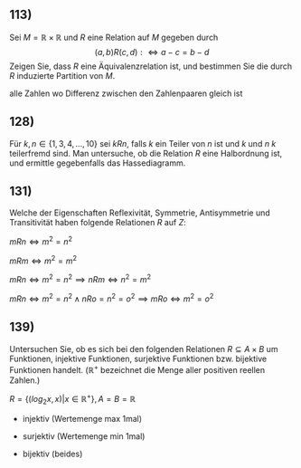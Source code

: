 ## 113) 
Sei $M = \mathbb{R} \times \mathbb{R}$ und $R$ eine Relation auf $M$ gegeben durch
$$(a, b)R(c, d) :⇔ a − c = b − d$$
Zeigen Sie, dass $R$ eine Äquivalenzrelation ist, und bestimmen Sie die durch $R$ induzierte Partition
von $M$.

alle Zahlen wo Differenz zwischen den Zahlenpaaren gleich ist
## 128) 
Für $k, n \in \{1, 3, 4, . . . , 10\}$ sei $kRn$, falls $k$ ein Teiler von $n$ ist und $k$ und $n$
$k$ teilerfremd sind. Man untersuche, ob die Relation $R$ eine Halbordnung ist, und ermittle gegebenfalls das Hassediagramm.

## 131) 
Welche der Eigenschaften Reflexivität, Symmetrie, Antisymmetrie und Transitivität
haben folgende Relationen $R$ auf $Z$:

$mRn \iff m^2 = n^2$

$mRm \iff m^2=m^2$

$mRn \iff m^2=n^2 \implies nRm \iff n^2=m^2$

$mRn \iff m^2=n^2 \land nRo = n^2=o^2 \implies mRo \iff m^2=o^2$

## 139)  
Untersuchen Sie, ob es sich bei den folgenden Relationen $R ⊆ A × B$ um Funktionen,
injektive Funktionen, surjektive Funktionen bzw. bijektive Funktionen handelt. ($\mathbb{R}^+$ bezeichnet
die Menge aller positiven reellen Zahlen.)

$R = \{(log_{2}x, x)|x ∈ \mathbb{R}^+\}, A = B = \mathbb{R}$

- injektiv (Wertemenge max 1mal)

- surjektiv (Wertemenge min 1mal)

- bijektiv (beides)